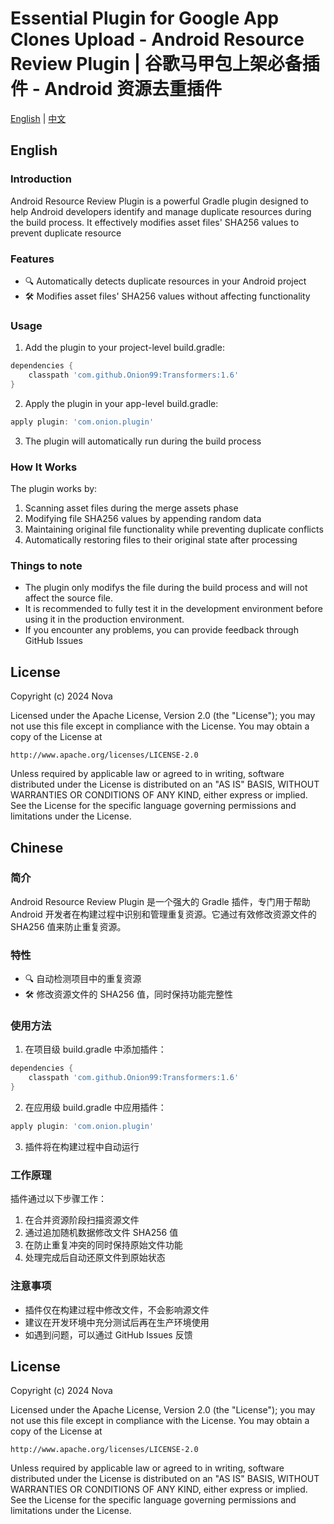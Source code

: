 # Essential Plugin for Google App Clones Upload - Android Resource Review Plugin | 谷歌马甲包上架必备插件 - Android 资源去重插件

[English](#english) | [中文](#chinese)

## English

### Introduction
Android Resource Review Plugin is a powerful Gradle plugin designed to help Android developers identify and manage duplicate resources during the build process. It effectively modifies asset files' SHA256 values to prevent duplicate resource

### Features
- 🔍 Automatically detects duplicate resources in your Android project
- 🛠 Modifies asset files' SHA256 values without affecting functionality

### Usage

1. Add the plugin to your project-level build.gradle:

```groovy
dependencies {
    classpath 'com.github.Onion99:Transformers:1.6'
}
```

2. Apply the plugin in your app-level build.gradle:

```groovy
apply plugin: 'com.onion.plugin'
```

3. The plugin will automatically run during the build process

### How It Works
The plugin works by:
1. Scanning asset files during the merge assets phase
2. Modifying file SHA256 values by appending random data
3. Maintaining original file functionality while preventing duplicate conflicts
4. Automatically restoring files to their original state after processing

### Things to note
- The plugin only modifys the file during the build process and will not affect the source file.
- It is recommended to fully test it in the development environment before using it in the production environment.
- If you encounter any problems, you can provide feedback through GitHub Issues

## License

Copyright (c) 2024 Nova

Licensed under the Apache License, Version 2.0 (the "License");
you may not use this file except in compliance with the License.
You may obtain a copy of the License at

    http://www.apache.org/licenses/LICENSE-2.0

Unless required by applicable law or agreed to in writing, software
distributed under the License is distributed on an "AS IS" BASIS,
WITHOUT WARRANTIES OR CONDITIONS OF ANY KIND, either express or implied.
See the License for the specific language governing permissions and
limitations under the License.

## Chinese

### 简介
Android Resource Review Plugin 是一个强大的 Gradle 插件，专门用于帮助 Android 开发者在构建过程中识别和管理重复资源。它通过有效修改资源文件的 SHA256 值来防止重复资源。

### 特性
- 🔍 自动检测项目中的重复资源
- 🛠 修改资源文件的 SHA256 值，同时保持功能完整性

### 使用方法

1. 在项目级 build.gradle 中添加插件：
```groovy
dependencies {
    classpath 'com.github.Onion99:Transformers:1.6'
}
```

2. 在应用级 build.gradle 中应用插件：
```groovy
apply plugin: 'com.onion.plugin'
```

3. 插件将在构建过程中自动运行

### 工作原理
插件通过以下步骤工作：
1. 在合并资源阶段扫描资源文件
2. 通过追加随机数据修改文件 SHA256 值
3. 在防止重复冲突的同时保持原始文件功能
4. 处理完成后自动还原文件到原始状态

### 注意事项
- 插件仅在构建过程中修改文件，不会影响源文件
- 建议在开发环境中充分测试后再在生产环境使用
- 如遇到问题，可以通过 GitHub Issues 反馈

## License

Copyright (c) 2024 Nova

Licensed under the Apache License, Version 2.0 (the "License");
you may not use this file except in compliance with the License.
You may obtain a copy of the License at

    http://www.apache.org/licenses/LICENSE-2.0

Unless required by applicable law or agreed to in writing, software
distributed under the License is distributed on an "AS IS" BASIS,
WITHOUT WARRANTIES OR CONDITIONS OF ANY KIND, either express or implied.
See the License for the specific language governing permissions and
limitations under the License.